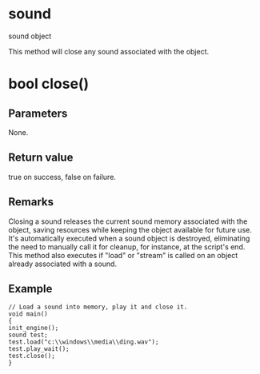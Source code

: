 # sound

sound object

  


This method will close any sound associated with the object.

# bool close()

## Parameters

None.

## Return value

true on success, false on failure.

## Remarks

Closing a sound releases the current sound memory associated with the object, saving resources while keeping the object available for future use. It's automatically executed when a sound object is destroyed, eliminating the need to manually call it for cleanup, for instance, at the script's end. This method also executes if "load" or "stream" is called on an object already associated with a sound. 

## Example


```
// Load a sound into memory, play it and close it.
void main()
{
init_engine();
sound test;
test.load("c:\\windows\\media\\ding.wav");
test.play_wait();
test.close();
}

```
